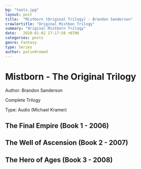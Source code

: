 ```yaml
---
bg: "tools.jpg"
layout: post
title:  "Mistborn (Original Trilogy) - Brandon Sanderson"
crawlertitle: "Original Mistbon Trilogy"
summary: "Original Mistborn Trilogy"
date:   2020-01-02 17:17:58 +0700
categories: posts
genre: Fantasy
type: Series
author: palindromed
---
```


# Mistborn - The Original Trilogy

Author: Brandon Sanderson

Complete Trilogy

Type: Audio (Michael Kramer)

## The Final Empire (Book 1 - 2006)

## The Well of Ascension (Book 2 - 2007)

## The Hero of Ages (Book 3 - 2008)
